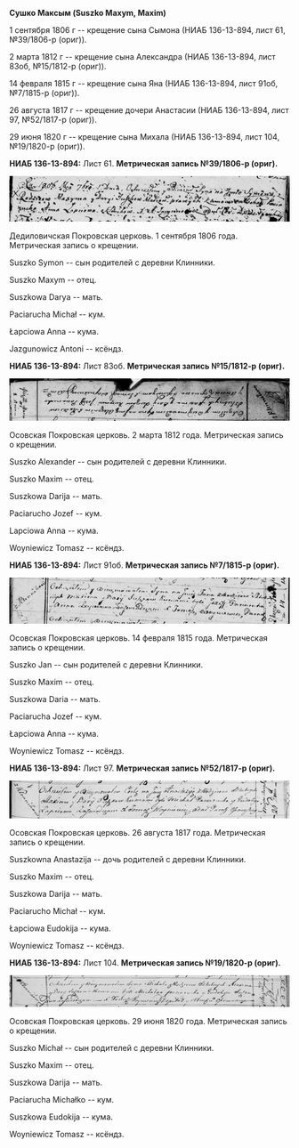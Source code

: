 **Сушко Максым (Suszko Maxym, Maxim)**

1 сентября 1806 г -- крещение сына Сымона (НИАБ 136-13-894, лист 61,
№39/1806-р (ориг)).

2 марта 1812 г -- крещение сына Александра (НИАБ 136-13-894, лист 83об,
№15/1812-р (ориг)).

14 февраля 1815 г -- крещение сына Яна (НИАБ 136-13-894, лист 91об,
№7/1815-р (ориг)).

26 августа 1817 г -- крещение дочери Анастасии (НИАБ 136-13-894, лист
97, №52/1817-р (ориг)).

29 июня 1820 г -- крещение сына Михала (НИАБ 136-13-894, лист 104,
№19/1820-р (ориг)).

**НИАБ 136-13-894:** Лист 61. **Метрическая запись №39/1806-р (ориг).**

![](./media/f2404b0faf88988b5a3e5e3967968836441e3b45.png)

Дедиловичская Покровская церковь. 1 сентября 1806 года. Метрическая
запись о крещении.

Suszko Symon -- сын родителей с деревни Клинники.

Suszko Maxym -- отец.

Suszkowa Darya -- мать.

Paciarucha Michał -- кум.

Łapciowa Anna -- кума.

Jazgunowicz Antoni -- ксёндз.

**НИАБ 136-13-894:** Лист 83об. **Метрическая запись №15/1812-р
(ориг).**

![](./media/b745b2486ca5035fd69d15d433a5ee53a7dfd1d4.png)

Осовская Покровская церковь. 2 марта 1812 года. Метрическая запись о
крещении.

Suszko Alexander -- сын родителей с деревни Клинники.

Suszko Maxim -- отец.

Suszkowa Darija -- мать.

Paciarucho Jozef -- кум.

Lapciowa Anna -- кума.

Woyniewicz Tomasz -- ксёндз.

**НИАБ 136-13-894:** Лист 91об. **Метрическая запись №7/1815-р (ориг).**

![](./media/59a6bcf799dc32e1ce8705ecebc884dd23c66abd.png)

Осовская Покровская церковь. 14 февраля 1815 года. Метрическая запись о
крещении.

Suszko Jan -- сын родителей с деревни Клинники.

Suszko Maxim -- отец.

Suszkowa Daria -- мать.

Paciarucha Jozef -- кум.

Łapciowa Anna -- кума.

Woyniewicz Tomasz -- ксёндз.

**НИАБ 136-13-894:** Лист 97. **Метрическая запись №52/1817-р (ориг).**

![](./media/2d1c04210823a20e7ca3c92ad81db93c410dc334.png)

Осовская Покровская церковь. 26 августа 1817 года. Метрическая запись о
крещении.

Suszkowna Anastazija -- дочь родителей с деревни Клинники.

Suszko Maxim -- отец.

Suszkowa Darija -- мать.

Paciarucho Michał -- кум.

Łapciowa Eudokija -- кума.

Woyniewicz Tomasz -- ксёндз.

**НИАБ 136-13-894:** Лист 104. **Метрическая запись №19/1820-р (ориг).**

![](./media/08076e5feb45f8d603e39c2c342f60d0c961c84e.png)

Осовская Покровская церковь. 29 июня 1820 года. Метрическая запись о
крещении.

Suszko Michał -- сын родителей с деревни Клинники.

Suszko Maxim -- отец.

Suszkowa Darija -- мать.

Paciarucha Michałko -- кум.

Suszkowa Eudokija -- кума.

Woyniewicz Tomasz -- ксёндз.
